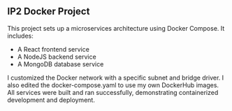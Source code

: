 ## IP2 Docker Project

This project sets up a microservices architecture using Docker Compose. It includes:
- A React frontend service
- A NodeJS backend service
- A MongoDB database service

I customized the Docker network with a specific subnet and bridge driver. I also edited the docker-compose.yaml to use my own DockerHub images. All services were built and ran successfully, demonstrating containerized development and deployment.

